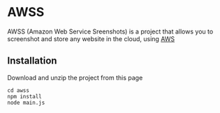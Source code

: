 # AWSS

AWSS (Amazon Web Service Sreenshots) is a project that allows you to screenshot and store any website in the cloud, using [AWS](https://aws.amazon.com/)

## Installation
Download and unzip the project from this page
```
cd awss
npm install
node main.js
```